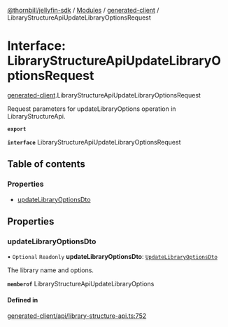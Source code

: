 [@thornbill/jellyfin-sdk](../README.md) / [Modules](../modules.md) / [generated-client](../modules/generated_client.md) / LibraryStructureApiUpdateLibraryOptionsRequest

# Interface: LibraryStructureApiUpdateLibraryOptionsRequest

[generated-client](../modules/generated_client.md).LibraryStructureApiUpdateLibraryOptionsRequest

Request parameters for updateLibraryOptions operation in LibraryStructureApi.

**`export`**

**`interface`** LibraryStructureApiUpdateLibraryOptionsRequest

## Table of contents

### Properties

- [updateLibraryOptionsDto](generated_client.LibraryStructureApiUpdateLibraryOptionsRequest.md#updatelibraryoptionsdto)

## Properties

### updateLibraryOptionsDto

• `Optional` `Readonly` **updateLibraryOptionsDto**: [`UpdateLibraryOptionsDto`](generated_client.UpdateLibraryOptionsDto.md)

The library name and options.

**`memberof`** LibraryStructureApiUpdateLibraryOptions

#### Defined in

[generated-client/api/library-structure-api.ts:752](https://github.com/thornbill/jellyfin-sdk-typescript/blob/c65c42e/src/generated-client/api/library-structure-api.ts#L752)
